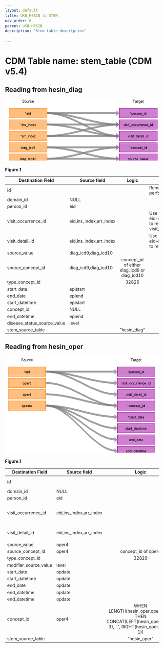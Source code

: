 ```yaml
---
layout: default
title: UKB_HESIN to STEM
nav_order: 6
parent: UKB_HESIN
description: "Stem table description"

---
```


# CDM Table name: stem_table (CDM v5.4)

## Reading from hesin_diag

![](images/image9.png)

**Figure.1**

| Destination Field | Source field | Logic | Comment field |
| --- | --- | :---: | --- |
| id|||Removed for performance reasons|
| domain_id | NULL | | | 
| person_id | eid | | | 
| visit_occurrence_id |eid,ins_index,arr_index | | Use eid+ins_index+arr_index to retrieve visit_occurrence_id |
| visit_detail_id|eid,ins_index,arr_index ||Use eid+ins_index+arr_index to retrieve visit_detail_id |
| source_value| diag_icd9,diag_icd10 |||
| source_concept_id | diag_icd9,diag_icd10 | concept_id of either diag_icd9 or diag_icd10 | |
| type_concept_id |  | 32829 | |
| start_date | epistart | | |
| end_date | epiend | | |
| start_datetime | epistart |   | |
| concept_id  | NULL |  |  |
| end_datetime | epiend| | |
| disease_status_source_value | level| | |
| stem_source_table | | "hesin_diag" | |
 
## Reading from hesin_oper

![](images/image10.png)

**Figure.1**

| Destination Field | Source field | Logic | Comment field |
| --- | --- | :---: | --- |
| id|||Removed for performance reasons|
| domain_id | NULL | | | 
| person_id | eid | | | 
| visit_occurrence_id |eid,ins_index,arr_index | | Use eid+ins_index+arr_index to retrieve visit_occurrence_id |
| visit_detail_id|eid,ins_index,arr_index ||Use eid+ins_index+arr_index to retrieve visit_detail_id |
| source_value| oper4|||
| source_concept_id | oper4 | concept_id of oper4 | |
| type_concept_id |  | 32829 | |
| modifier_source_value | level | | |
| start_date | opdate | | |
| start_datetime | opdate |   | |
| end_date | opdate | | |
| end_datetime | opdate | | |
| end_datetime | opdate | | |
| concept_id  | oper4 | WHEN LENGTH(hesin_oper.oper4) = 4 THEN CONCAT(LEFT(hesin_oper.oper4, 3), '.', RIGHT(hesin_oper.oper4, 1))  |  |
| stem_source_table | | "hesin_oper" | |